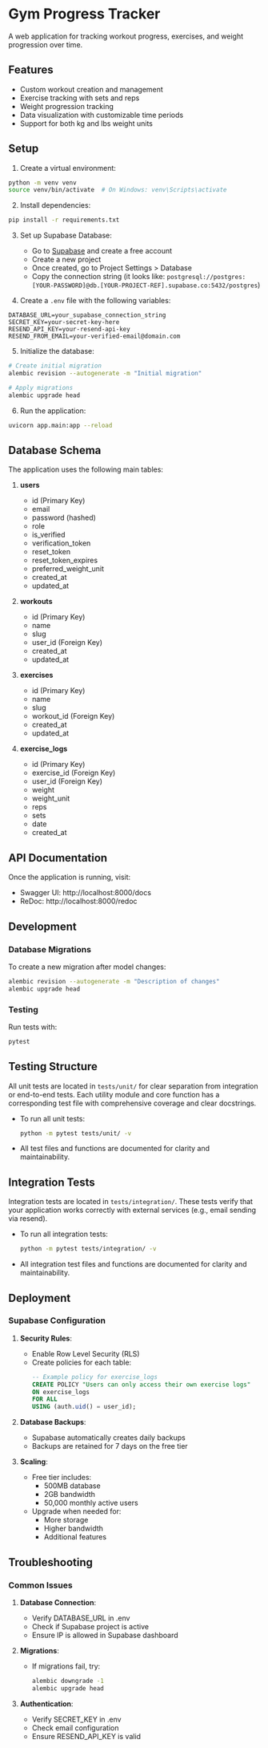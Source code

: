 # Gym Progress Tracker

A web application for tracking workout progress, exercises, and weight progression over time.

## Features

- Custom workout creation and management
- Exercise tracking with sets and reps
- Weight progression tracking
- Data visualization with customizable time periods
- Support for both kg and lbs weight units

## Setup

1. Create a virtual environment:
```bash
python -m venv venv
source venv/bin/activate  # On Windows: venv\Scripts\activate
```

2. Install dependencies:
```bash
pip install -r requirements.txt
```

3. Set up Supabase Database:
   - Go to [Supabase](https://supabase.com) and create a free account
   - Create a new project
   - Once created, go to Project Settings > Database
   - Copy the connection string (it looks like: `postgresql://postgres:[YOUR-PASSWORD]@db.[YOUR-PROJECT-REF].supabase.co:5432/postgres`)

4. Create a `.env` file with the following variables:
```
DATABASE_URL=your_supabase_connection_string
SECRET_KEY=your-secret-key-here
RESEND_API_KEY=your-resend-api-key
RESEND_FROM_EMAIL=your-verified-email@domain.com
```

5. Initialize the database:
```bash
# Create initial migration
alembic revision --autogenerate -m "Initial migration"

# Apply migrations
alembic upgrade head
```

6. Run the application:
```bash
uvicorn app.main:app --reload
```

## Database Schema

The application uses the following main tables:

1. **users**
   - id (Primary Key)
   - email
   - password (hashed)
   - role
   - is_verified
   - verification_token
   - reset_token
   - reset_token_expires
   - preferred_weight_unit
   - created_at
   - updated_at

2. **workouts**
   - id (Primary Key)
   - name
   - slug
   - user_id (Foreign Key)
   - created_at
   - updated_at

3. **exercises**
   - id (Primary Key)
   - name
   - slug
   - workout_id (Foreign Key)
   - created_at
   - updated_at

4. **exercise_logs**
   - id (Primary Key)
   - exercise_id (Foreign Key)
   - user_id (Foreign Key)
   - weight
   - weight_unit
   - reps
   - sets
   - date
   - created_at

## API Documentation

Once the application is running, visit:
- Swagger UI: http://localhost:8000/docs
- ReDoc: http://localhost:8000/redoc

## Development

### Database Migrations

To create a new migration after model changes:
```bash
alembic revision --autogenerate -m "Description of changes"
alembic upgrade head
```

### Testing

Run tests with:
```bash
pytest
```

## Testing Structure

All unit tests are located in `tests/unit/` for clear separation from integration or end-to-end tests. Each utility module and core function has a corresponding test file with comprehensive coverage and clear docstrings. 

- To run all unit tests:
  ```bash
  python -m pytest tests/unit/ -v
  ```

- All test files and functions are documented for clarity and maintainability.

## Integration Tests

Integration tests are located in `tests/integration/`. These tests verify that your application works correctly with external services (e.g., email sending via resend).

- To run all integration tests:
  ```bash
  python -m pytest tests/integration/ -v
  ```

- All integration test files and functions are documented for clarity and maintainability.

## Deployment

### Supabase Configuration

1. **Security Rules**:
   - Enable Row Level Security (RLS)
   - Create policies for each table:
     ```sql
     -- Example policy for exercise_logs
     CREATE POLICY "Users can only access their own exercise logs"
     ON exercise_logs
     FOR ALL
     USING (auth.uid() = user_id);
     ```

2. **Database Backups**:
   - Supabase automatically creates daily backups
   - Backups are retained for 7 days on the free tier

3. **Scaling**:
   - Free tier includes:
     - 500MB database
     - 2GB bandwidth
     - 50,000 monthly active users
   - Upgrade when needed for:
     - More storage
     - Higher bandwidth
     - Additional features

## Troubleshooting

### Common Issues

1. **Database Connection**:
   - Verify DATABASE_URL in .env
   - Check if Supabase project is active
   - Ensure IP is allowed in Supabase dashboard

2. **Migrations**:
   - If migrations fail, try:
     ```bash
     alembic downgrade -1
     alembic upgrade head
     ```

3. **Authentication**:
   - Verify SECRET_KEY in .env
   - Check email configuration
   - Ensure RESEND_API_KEY is valid 